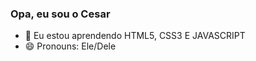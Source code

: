 ### Opa, eu sou o Cesar

- 🌱 Eu estou aprendendo HTML5, CSS3 E JAVASCRIPT
- 😄 Pronouns: Ele/Dele
  
